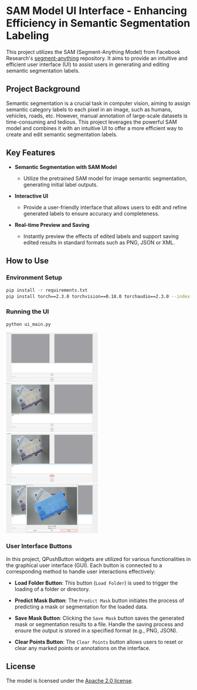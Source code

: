 # SAM Model UI Interface - Enhancing Efficiency in Semantic Segmentation Labeling

This project utilizes the SAM (Segment-Anything Model) from Facebook Research's [segment-anything](https://github.com/facebookresearch/segment-anything) repository. It aims to provide an intuitive and efficient user interface (UI) to assist users in generating and editing semantic segmentation labels.

## Project Background

Semantic segmentation is a crucial task in computer vision, aiming to assign semantic category labels to each pixel in an image, such as humans, vehicles, roads, etc. However, manual annotation of large-scale datasets is time-consuming and tedious. This project leverages the powerful SAM model and combines it with an intuitive UI to offer a more efficient way to create and edit semantic segmentation labels.

## Key Features

- **Semantic Segmentation with SAM Model**
  - Utilize the pretrained SAM model for image semantic segmentation, generating initial label outputs.
  
- **Interactive UI**
  - Provide a user-friendly interface that allows users to edit and refine generated labels to ensure accuracy and completeness.
  
- **Real-time Preview and Saving**
  - Instantly preview the effects of edited labels and support saving edited results in standard formats such as PNG, JSON or XML.

## How to Use

### Environment Setup

```bash
pip install -r requirements.txt 
pip install torch==2.3.0 torchvision==0.18.0 torchaudio==2.3.0 --index-url https://download.pytorch.org/whl/cu121
```
### Running the UI

```bash
python ui_main.py
```
<p float="left">
    <img src="assets/UI_interface1.png?raw=true" width="49.7%" />
    <img src="assets/UI_interface2.png?raw=true" width="49.7%" />
    <img src="assets/UI_interface3.png?raw=true" width="49.7%" />
    <img src="assets/UI_interface4.png?raw=true" width="49.7%" />
</p>

### User Interface Buttons

In this project, QPushButton widgets are utilized for various functionalities in the graphical user interface (GUI). Each button is connected to a corresponding method to handle user interactions effectively:

- **Load Folder Button**: This button (`Load Folder`) is used to trigger the loading of a folder or directory.

- **Predict Mask Button**: The `Predict Mask` button initiates the process of predicting a mask or segmentation for the loaded data.

- **Save Mask Button**: Clicking the `Save Mask` button saves the generated mask or segmentation results to a file. Handle the saving process and ensure the output is stored in a specified format (e.g., PNG, JSON).

- **Clear Points Button**: The `Clear Points` button allows users to reset or clear any marked points or annotations on the interface.

## License
The model is licensed under the [Apache 2.0 license](LICENSE).